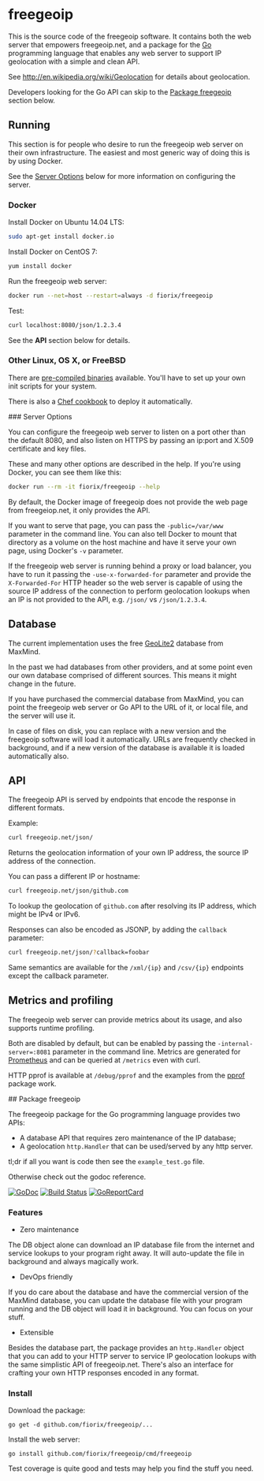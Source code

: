 # freegeoip

This is the source code of the freegeoip software. It contains both
the web server that empowers freegeoip.net, and a package for the
[Go](http://golang.org) programming language that enables any web server
to support IP geolocation with a simple and clean API.

See http://en.wikipedia.org/wiki/Geolocation for details about geolocation.

Developers looking for the Go API can skip to the [Package freegeoip](#packagefreegeoip)
section below.

## Running

This section is for people who desire to run the freegeoip web server
on their own infrastructure. The easiest and most generic way of doing
this is by using Docker.

See the [Server Options](#serveroptions) below for more information on configuring
the server.

### Docker

Install Docker on Ubuntu 14.04 LTS:

```bash
sudo apt-get install docker.io
```

Install Docker on CentOS 7:

```bash
yum install docker
```

Run the freegeoip web server:

```bash
docker run --net=host --restart=always -d fiorix/freegeoip
```

Test:

```bash
curl localhost:8080/json/1.2.3.4
```

See the **API** section below for details.

### Other Linux, OS X, or FreeBSD

There are [pre-compiled binaries](https://github.com/fiorix/freegeoip/releases) available. You'll have to set up your own init scripts for your system.

There is also a [Chef cookbook](https://supermarket.chef.io/cookbooks/freegeoip) to deploy it automatically.

<a name="serveroptions">
### Server Options

You can configure the freegeoip web server to listen on a port
other than the default 8080, and also listen on HTTPS by passing
an ip:port and X.509 certificate and key files.

These and many other options are described in the help. If you're
using Docker, you can see them like this:

```bash
docker run --rm -it fiorix/freegeoip --help
```

By default, the Docker image of freegeoip does not provide the
web page from freegeiop.net, it only provides the API.

If you want to serve that page, you can pass the `-public=/var/www`
parameter in the command line. You can also tell Docker to mount that
directory as a volume on the host machine and have it serve your own
page, using Docker's `-v` parameter.

If the freegeoip web server is running behind a proxy or load
balancer, you have to run it passing the `-use-x-forwarded-for`
parameter and provide the `X-Forwarded-For` HTTP header so the web
server is capable of using the source IP address of the connection
to perform geolocation lookups when an IP is not provided to
the API, e.g. `/json/` vs `/json/1.2.3.4`.

## Database

The current implementation uses the free [GeoLite2](http://dev.maxmind.com/geoip/geoip2/geolite2/)
database from MaxMind.

In the past we had databases from other providers, and at some point
even our own database comprised of different sources. This means it
might change in the future.

If you have purchased the commercial database from MaxMind, you can
point the freegeoip web server or Go API to the URL of it, or local
file, and the server will use it.

In case of files on disk, you can replace with a new version and the
freegeoip software will load it automatically. URLs are frequently
checked in background, and if a new version of the database is
available it is loaded automatically also.

## API

The freegeoip API is served by endpoints that encode the response
in different formats.

Example:

```bash
curl freegeoip.net/json/
```

Returns the geolocation information of your own IP address, the source
IP address of the connection.

You can pass a different IP or hostname:

```bash
curl freegeoip.net/json/github.com
```

To lookup the geolocation of `github.com` after resolving its IP address,
which might be IPv4 or IPv6.

Responses can also be encoded as JSONP, by adding the `callback` parameter:

```bash
curl freegeoip.net/json/?callback=foobar
```

Same semantics are available for the `/xml/{ip}` and `/csv/{ip}` endpoints
except the callback parameter.

## Metrics and profiling

The freegeoip web server can provide metrics about its usage, and also
supports runtime profiling.

Both are disabled by default, but can be enabled by passing the
`-internal-server=:8081` parameter in the command line. Metrics are
generated for [Prometheus](http://prometheus.io) and can be queried
at `/metrics` even with curl.

HTTP pprof is available at `/debug/pprof` and the examples from
the [pprof](https://golang.org/pkg/net/http/pprof/) package work.

<a name="packagefreegeoip">
## Package freegeoip

The freegeoip package for the Go programming language provides two APIs:

- A database API that requires zero maintenance of the IP database;
- A geolocation `http.Handler` that can be used/served by any http server.

tl;dr if all you want is code then see the `example_test.go` file.

Otherwise check out the godoc reference.

[![GoDoc](https://godoc.org/github.com/fiorix/freegeoip?status.svg)](https://godoc.org/github.com/fiorix/freegeoip)
[![Build Status](https://secure.travis-ci.org/fiorix/freegeoip.png)](http://travis-ci.org/fiorix/freegeoip)
[![GoReportCard](https://goreportcard.com/badge/github.com/fiorix/freegeoip)](https://goreportcard.com/report/github.com/fiorix/freegeoip)

### Features

- Zero maintenance

The DB object alone can download an IP database file from the internet and
service lookups to your program right away. It will auto-update the file in
background and always magically work.

- DevOps friendly

If you do care about the database and have the commercial version of the
MaxMind database, you can update the database file with your program running
and the DB object will load it in background. You can focus on your stuff.

- Extensible

Besides the database part, the package provides an `http.Handler` object
that you can add to your HTTP server to service IP geolocation lookups with
the same simplistic API of freegeoip.net. There's also an interface for
crafting your own HTTP responses encoded in any format.

### Install

Download the package:

	go get -d github.com/fiorix/freegeoip/...

Install the web server:

	go install github.com/fiorix/freegeoip/cmd/freegeoip

Test coverage is quite good and tests may help you find the stuff you need.
